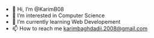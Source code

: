 - 👋 Hi, I’m @KarimB08
- 👀 I’m interested in Computer Science 
- 🌱 I’m currently learning Web Developement 
- 📫 How to reach me karimbaghdadii.2008@gmail.com 

<!---
KarimB08/KarimB08 is a ✨ special ✨ repository because its `README.md` (this file) appears on your GitHub profile.
You can click the Preview link to take a look at your changes.
--->
